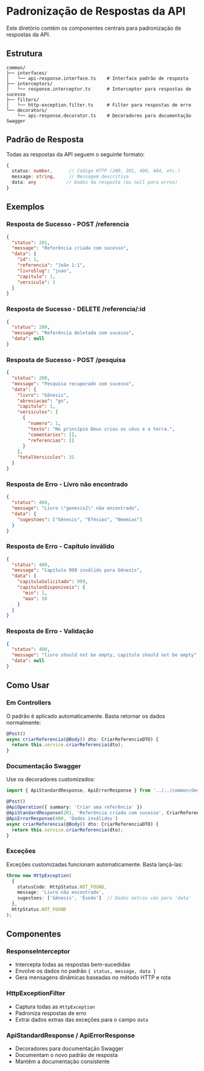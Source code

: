 # Padronização de Respostas da API

Este diretório contém os componentes centrais para padronização de respostas da API.

## Estrutura

```
common/
├── interfaces/
│   └── api-response.interface.ts    # Interface padrão de resposta
├── interceptors/
│   └── response.interceptor.ts      # Interceptor para respostas de sucesso
├── filters/
│   └── http-exception.filter.ts     # Filter para respostas de erro
└── decorators/
    └── api-response.decorator.ts    # Decoradores para documentação Swagger
```

## Padrão de Resposta

Todas as respostas da API seguem o seguinte formato:

```typescript
{
  status: number,      // Código HTTP (200, 201, 400, 404, etc.)
  message: string,     // Mensagem descritiva
  data: any           // Dados da resposta (ou null para erros)
}
```

## Exemplos

### Resposta de Sucesso - POST /referencia

```json
{
  "status": 201,
  "message": "Referência criada com sucesso",
  "data": {
    "id": 1,
    "referencia": "João 1:1",
    "livroSlug": "joao",
    "capitulo": 1,
    "versiculo": 1
  }
}
```

### Resposta de Sucesso - DELETE /referencia/:id

```json
{
  "status": 200,
  "message": "Referência deletada com sucesso",
  "data": null
}
```

### Resposta de Sucesso - POST /pesquisa

```json
{
  "status": 200,
  "message": "Pesquisa recuperado com sucesso",
  "data": {
    "livro": "Gênesis",
    "abreviacao": "gn",
    "capitulo": 1,
    "versiculos": [
      {
        "numero": 1,
        "texto": "No princípio Deus criou os céus e a terra.",
        "comentarios": [],
        "referencias": []
      }
    ],
    "totalVersiculos": 31
  }
}
```

### Resposta de Erro - Livro não encontrado

```json
{
  "status": 404,
  "message": "Livro \"genesis2\" não encontrado",
  "data": {
    "sugestoes": ["Gênesis", "Efésios", "Neemias"]
  }
}
```

### Resposta de Erro - Capítulo inválido

```json
{
  "status": 400,
  "message": "Capítulo 999 inválido para Gênesis",
  "data": {
    "capituloSolicitado": 999,
    "capitulosDisponiveis": {
      "min": 1,
      "max": 50
    }
  }
}
```

### Resposta de Erro - Validação

```json
{
  "status": 400,
  "message": "livro should not be empty, capitulo should not be empty",
  "data": null
}
```

## Como Usar

### Em Controllers

O padrão é aplicado automaticamente. Basta retornar os dados normalmente:

```typescript
@Post()
async criarReferencia(@Body() dto: CriarReferenciaDTO) {
  return this.service.criarReferencia(dto);
}
```

### Documentação Swagger

Use os decoradores customizados:

```typescript
import { ApiStandardResponse, ApiErrorResponse } from '../../common/decorators/api-response.decorator';

@Post()
@ApiOperation({ summary: 'Criar uma referência' })
@ApiStandardResponse(201, 'Referência criada com sucesso', CriarReferenciaResponse)
@ApiErrorResponse(400, 'Dados inválidos')
async criarReferencia(@Body() dto: CriarReferenciaDTO) {
  return this.service.criarReferencia(dto);
}
```

### Exceções

Exceções customizadas funcionam automaticamente. Basta lançá-las:

```typescript
throw new HttpException(
  {
    statusCode: HttpStatus.NOT_FOUND,
    message: 'Livro não encontrado',
    sugestoes: ['Gênesis', 'Êxodo']  // Dados extras vão para 'data'
  },
  HttpStatus.NOT_FOUND
);
```

## Componentes

### ResponseInterceptor

- Intercepta todas as respostas bem-sucedidas
- Envolve os dados no padrão `{ status, message, data }`
- Gera mensagens dinâmicas baseadas no método HTTP e rota

### HttpExceptionFilter

- Captura todas as `HttpException`
- Padroniza respostas de erro
- Extrai dados extras das exceções para o campo `data`

### ApiStandardResponse / ApiErrorResponse

- Decoradores para documentação Swagger
- Documentam o novo padrão de resposta
- Mantêm a documentação consistente


